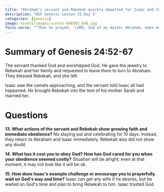 ```yaml
---
title: "Abraham’s servant and Rebekah quickly departed for Isaac and the marriage"
description: "BSF Genesis Lesson 15 Day 5"
categories: [genesis]
image: assets/images/sunset-698501_640.jpg
focus-verse: "“Then he prayed, ‘LORD, God of my master Abraham, make me successful today, and show kindness to my master Abraham.’” – Genesis 24:12"
---
```


# Summary of Genesis 24:52-67

The servant thanked God and worshipped God. He gave the jewelry to Rebekah and her family and requested to leave them to turn to Abraham. They blessed Rebekah, and she left. 

Isaac saw the camels approaching, and the servant told Isaac all had happened. He brought Rebekah into the tent of his mother Sarah and married her.

# Questions

**13. What actions of the servant and Rebekah show growing faith and immediate obedience?** No staying put and celebrating for 10 days. Instead, they return to Abraham and Isaac immediately. Rebekah also did not show any doubt.

**14. What has it cost you to obey God? How has God cared for you when your obedience seemed costly?** Situation will be alright; even at that moment, it may not look like it will be ok.

**15. How does Isaac's example challenge or encourage you to prayerfully wait on God's way and time?** Isaac can get any wife if he desires, but he waited on God's time and plan to bring Rebekah to him. Isaac trusted God.
